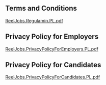 ## Terms and Conditions

[ReelJobs.Regulamin.PL.pdf](../ReelJobs.Regulamin.PL.pdf ':ignore')

## Privacy Policy for Employers

[ReelJobs.PrivacyPolicyForEmployers.PL.pdf](../ReelJobs.PrivacyPolicyForEmployers.PL.pdf ':ignore')

## Privacy Policy for Candidates

[ReelJobs.PrivacyPolicyForCandidates.PL.pdf](../ReelJobs.PrivacyPolicyForCandidates.PL.pdf ':ignore')